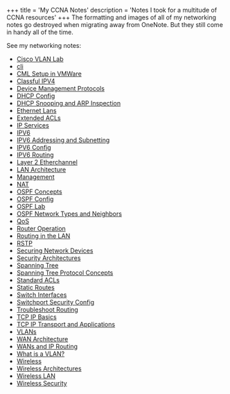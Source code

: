 +++
title = 'My CCNA Notes'
description = 'Notes I took for a multitude of CCNA resources'
+++
The formatting and images of all of my networking notes go destroyed when migrating away from OneNote. But they still come in handy all of the time. 

See my networking notes:

- [Cisco VLAN Lab](CCNA%20Notes/cisco_vlan_lab.md)
- [cli](CCNA%20Notes/cli.md)
- [CML Setup in VMWare](CCNA%20Notes/cml_setup_in_vmware.md)
- [Classful IPV4](CCNA%20Notes/Classful%20ipv4.md)
- [Device Management Protocols](CCNA%20Notes/device_management_protocols.md)
- [DHCP Config](CCNA%20Notes/dhcp_config.md)
- [DHCP Snooping and ARP Inspection](CCNA%20Notes/dhcp_snooping_and_arp_inspection.md)
- [Ethernet Lans](CCNA%20Notes/ethernet_lans.md)
- [Extended ACLs](CCNA%20Notes/extended_acls.md)
- [IP Services](CCNA%20Notes/ip_services.md)
- [IPV6](CCNA%20Notes/ipv6.md)
- [IPV6 Addressing and Subnetting](CCNA%20Notes/ipv6_addressing_and_subnetting.md)
- [IPV6 Config](CCNA%20Notes/ipv6_config.md)
- [IPV6 Routing](CCNA%20Notes/ipv6_routing.md)
- [Layer 2 Etherchannel](CCNA%20Notes/l2-etherchannel.md)
- [LAN Architecture](CCNA%20Notes/lan_architecture.md)
- [Management](CCNA%20Notes/management.md)
- [NAT](CCNA%20Notes/nat.md)
- [OSPF Concepts](CCNA%20Notes/ospf_concepts.md)
- [OSPF Config](CCNA%20Notes/ospf_config.md)
- [OSPF Lab](CCNA%20Notes/ospf_lab.md)
- [OSPF Network Types and Neighbors](CCNA%20Notes/ospf_network_types_and_neighbors.md)
- [QoS](CCNA%20Notes/qos.md)
- [Router Operation](CCNA%20Notes/router_operation.md)
- [Routing in the LAN](CCNA%20Notes/routing_in_the_lan.md)
- [RSTP](CCNA%20Notes/rstp.md)
- [Securing Network Devices](CCNA%20Notes/securing_network_devices.md)
- [Security Architectures](CCNA%20Notes/security_architectures.md)
- [Spanning Tree](CCNA%20Notes/spanning_tree.md)
- [Spanning Tree Protocol Concepts](CCNA%20Notes/spanning_tree_protocol_concepts.md)
- [Standard ACLs](CCNA%20Notes/standard_acls.md)
- [Static Routes](CCNA%20Notes/static_routes.md)
- [Switch Interfaces](CCNA%20Notes/switch_interfaces.md)
- [Switchport Security Config](CCNA%20Notes/switchport_security_config.md)
- [Troubleshoot Routing](CCNA%20Notes/t-shoot_routing.md)
- [TCP IP Basics](CCNA%20Notes/tcp_ip_basic.md)
- [TCP IP Transport and Applications](CCNA%20Notes/IP%20Transport%20and%20Applications.md)
- [VLANs](CCNA%20Notes/vlans.md)
- [WAN Architecture](CCNA%20Notes/wan_architecture.md)
- [WANs and IP Routing](CCNA%20Notes/wans_and_ip_routing.md)
- [What is a VLAN?](CCNA%20Notes/what_is_a_vlan_.md)
- [Wireless](CCNA%20Notes/wireless.md)
- [Wireless Architectures](CCNA%20Notes/wireless_architectures.md)
- [Wireless LAN](CCNA%20Notes/wireless_lan.md)
- [Wireless Security](CCNA%20Notes/wireless_security.md)
